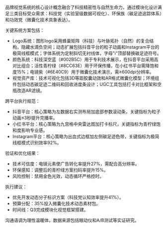 
品牌视觉系统的核心设计概念融合了科技精密性与自然生命力，通过模块化设计满足三类目标受众需求：科技党（实验室级数据可视化）、环保族（碳足迹追踪体系）和功效党（微囊化技术具象表达）。

关键系统方案包括：
- Logo系统：图形logo采用蜂巢矩阵（科技）与叶脉拓扑（自然）的复合结构，隐藏水滴负空间；动态扩展包括抖音平台的粒子动画和Instagram平台的极简线框模式；字体系统为定制斜切无衬线体，字母"i"顶部替换碳足迹符号。
- 颜色系统：科技深空蓝（#002B5C）用于专利技术展示，在抖音平台采用高对比组合；活性青柠绿（#8CC63E）用于环保传播，在小红书平台需降饱和度15%；电镜紫（#6E40C9）用于微囊化技术演示，需≥600dpi分辨率。
- 视觉资产库：技术可视化包括3D等距胶囊动效和AR格式微囊化模型；环境组件包括动态碳足迹二维码和回收进度条设计；UGC工具包括打卡对比框架和空瓶改造AR滤镜。

跨平台执行规范：
- 抖音平台：核心策略为左数据右实测布局加底部参数滚动条，关键指标为粒子动画≤3秒提升完播率。
- 小红书平台：核心策略为九宫格中央雷达图加打卡标尺，关键指标为青柠绿饱和度影响专业感。
- Instagram平台：核心策略为出血式边框加左侧碳足迹色带，关键指标为极简线框模式识别效率92%。

验证和优化结果：
- 技术可信度：电镜元素使广告转化率提升27%，需配合高分辨率。
- 环保感知：调整后的青柠绿方案扫码率提升15%。
- 风险控制：禁用金色光效，动态循环严格控时。

执行建议：
- 优先开发动态分子标识方案（科技党认知效率提升41%）。
- 预算分配：35%投入微囊化技术动态素材包。
- 时间线：Q3完成模块化视觉框架搭建。

沟通语调为理性温暖体，数据来源包括眼动仪和A/B测试等实证研究。
